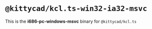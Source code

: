 # `@kittycad/kcl.ts-win32-ia32-msvc`

This is the **i686-pc-windows-msvc** binary for `@kittycad/kcl.ts`
